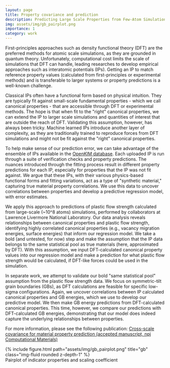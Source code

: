 ```yaml
---
layout: page
title: Property covariance and prediction
description: Predicting Large Scale Properties from Few-Atom Simulations
img: assets/img/gb_pairplot.png
importance: 1
category: work
---
```


First-principles approaches such as density functional theory (DFT) are the preferred methods for atomic scale simulations, as they are grounded in quantum theory.
Unfortunately, computational cost limits the scale of simulations that DFT can handle, leading researches to develop empirical approaches such as interatomic potentials (IPs).
Getting an IP to match reference property values (calculated from first-principles or experimental methods) and is transferable to larger systems or property predictions is a well-known challenge.

Classical IPs often have a functional form based on physical intuition.
They are typically fit against small-scale fundamental properties - which we call canonical properties - that are accessible through DFT or experimental methods. 
The hope is that when fit to the "right" canonical properties, we can extend the IP to larger scale simulations and quantities of interest that are outside the reach of DFT.
Validating this assumption, however, has always been tricky.
Machine learned IPs introduce another layer of complexity, as they are traditionally trained to reproduce forces from DFT simulations and might not be fit against the "right" canonical properties.

To help make sense of our prediction error, we can take advantage of the ensemble of IPs available in the [OpenKIM database](https://openkim.org/).
Each uploaded IP is run through a suite of verification checks and property predictions.
The nuances introduced through the fitting process result in different property predictions for each IP, especially for properties that the IP was not fit against.
We argue that these IPs, with their various physics-based functional forms and fitting variations, act as a type of "synthetic material," capturing true material property correlations. 
We use this data to uncover correlations between properties and develop a predictive regression model, with error estimates.

We apply this approach to predictions of plastic flow strength calculated from large-scale (~10^8 atoms) simulations, performed by collaborators at Lawrence Livermore National Laboratory.
Our data analysis reveals relationships between canonical properties and plastic flow strength, identifying highly correlated canonical properties (e.g., vacancy migration energies, surface energies) that inform our regression model.
We take a bold (and untested, for now) step and make the assumption that the IP data belongs to the same statistical pool as true materials (here, approximated by DFT).
With this assumption, we input DFT-calculated canonical property values into our regression model and make a prediction for what plastic flow strength would be calculated, if DFT-like forces could be used in the simulation.

In separate work, we attempt to validate our bold "same statistical pool" assumption from the plastic flow strength data.
We focus on symmetric-tilt grain boundaries (GBs), as DFT calculations are feasible for specific low-sigma configurations.
Again, we uncover correlations between IP calculated canonical properties and GB energies, which we use to develop our predictive model.
We then make GB energy predictions from DFT-calculated canonical properties.
This time, however, we compare our predictions with DFT-calculated GB energies, demonstrating that our model does indeed capture the underlying relationships between properties.

For more information, please see the following publication: [Cross-scale covariance for material property prediction (accepted manuscript, npj Computational Materials)](https://arxiv.org/abs/2406.05146)

<div class="row">
    <div class="col-sm mt-3 mt-md-0">
        {% include figure.html path="assets/img/gb_pairplot.png" title="gb" class="img-fluid rounded z-depth-1" %}
    </div>
</div>
<div class="caption">
    Pairplot of indicator properties and scaling coefficient
</div>
